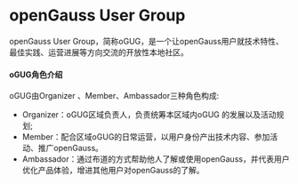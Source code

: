 # openGauss User Group
openGauss User Group，简称oGUG，是一个让openGauss用户就技术特性、最佳实践、运营进展等方向交流的开放性本地社区。

#### oGUG角色介绍
oGUG由Organizer 、Member、Ambassador三种角色构成:

- Organizer：oGUG区域负责人，负责统筹本区域内oGUG 的发展以及活动规划;
- Member：配合区域oGUG的日常运营，以用户身份产出技术内容、参加活动、推广openGauss。
- Ambassador：通过布道的方式帮助他人了解或使用openGauss，并代表用户优化产品体验，增进其他用户对openGauss的了解。
